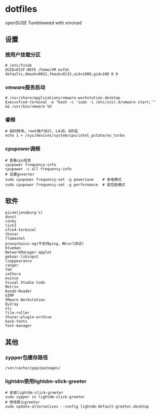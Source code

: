 # dotfiles

openSUSE Tumbleweed with xmonad

## 设置

### 按用户挂载分区

```shell
# /etc/fstab
UUID=612F-BEFE /home/VM exfat defaults,dmask=0022,fmask=0133,uid=1000,gid=100 0 0
```

### vmware服务启动

```shell
# /usr/share/applications/vmware-workstation.desktop
Exec=xfce4-terminal -e "bash -c 'sudo -i /etc/init.d/vmware start;'" && /usr/bin/vmware %U
```

### 睿频

```shell
# 临时修改，root用户执行，1关闭，0开启
echo 1 > /sys/devices/system/cpu/intel_pstate/no_turbo
```

### cpupower调频

```shell
# 查看cpu信息
cpupower frequency-info
cpupower -c all frequency-info
# 设置governor
sudo cpupower frequency-set -g powersave    # 省电模式
sudo cpupower frequency-set -g performance  # 高性能模式
```

## 软件

```shell
picom(jonaburg's)
dunst
conky
tint2
xfce4-terminal
thunar
flameshot
proxychains-ng(不支持ping，用curl测试)
blueman
NetworkManager-applet
gebaar-libinput
lxappearance
ranger
feh
zathura
evince
Visual Studio Code
Motrix
Koodo-Reader
GIMP
VMware Workstation
Qv2ray
vlc
file-roller
thunar-plugin-archive
hack-fonts
font-manager
```

## 其他

### zypper包缓存路径

```shell
/var/cache/zypp/packages/
```

### lightdm使用lightdm-slick-greeter

```shell
# 安装lightdm-slick-greeter
sudo zypper in lightdm-slick-greeter
# 修改默认greeter
sudo update-alternatives --config lightdm-default-greeter.desktop
```

